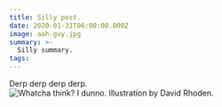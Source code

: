 ```yaml
---
title: Silly post.
date: 2020-01-31T06:00:00.000Z
image: aah-guy.jpg
summary: >-
  Silly summary.
tags:
---
```

  Derp derp derp derp.
![Whatcha think? I dunno. Illustration by David Rhoden.](/static/img/whatchathink200126.jpg "Whatcha think? I dunno. Illustration by David Rhoden.")
